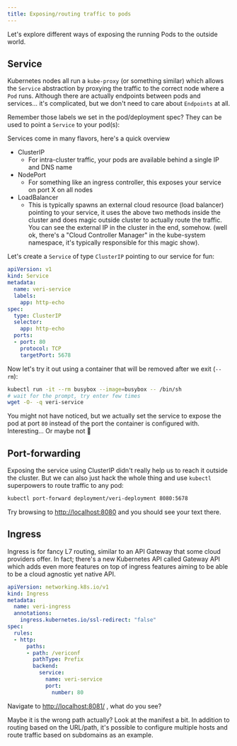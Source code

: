 ```yaml
---
title: Exposing/routing traffic to pods
---
```


Let's explore different ways of exposing the running Pods to the outside world.

## Service

Kubernetes nodes all run a `kube-proxy` (or something similar) which allows the `Service` abstraction by proxying the traffic to the correct node where a `Pod` runs. Although there are actually endpoints between pods and services… it's complicated, but we don't need to care about `Endpoints` at all.

Remember those labels we set in the pod/deployment spec? They can be used to point a ``Service`` to your pod(s):

Services come in many flavors, here's a quick overview

- ClusterIP
  - For intra-cluster traffic, your pods are available behind a single IP and DNS name
- NodePort
  - For something like an ingress controller, this exposes your service on port X on all nodes
- LoadBalancer
  - This is typically spawns an external cloud resource (load balancer) pointing to your service, it uses the above two methods inside the cluster and does magic outside cluster to actually route the traffic. You can see the external IP in the cluster in the end, somehow. (well ok, there's a "Cloud Controller Manager" in the kube-system namespace, it's typically responsible for this magic show).

Let's create a `Service` of type `ClusterIP` pointing to our service for fun:

```yaml title="service.yaml"
apiVersion: v1
kind: Service
metadata:
  name: veri-service
  labels:
    app: http-echo
spec:
  type: ClusterIP
  selector:
    app: http-echo
  ports:
  - port: 80
    protocol: TCP
    targetPort: 5678
```

Now let's try it out using a container that will be removed after we exit (`--rm`):

```bash
kubectl run -it --rm busybox --image=busybox -- /bin/sh
# wait for the prompt, try enter few times
wget -O- -q veri-service
```

You might not have noticed, but we actually set the service to expose the pod at port `80` instead of the port the container is configured with. Interesting... Or maybe not 🤷

## Port-forwarding

Exposing the service using ClusterIP didn't really help us to reach it outside the cluster. But we can also just hack the whole thing and use `kubectl` superpowers to route traffic to any pod:

```bash
kubectl port-forward deployment/veri-deployment 8080:5678
```

Try browsing to [http://localhost:8080](http://localhost:8080) and you should see your text there.

## Ingress

Ingress is for fancy L7 routing, similar to an API Gateway that some cloud providers offer. In fact; there's a new Kubernetes API called Gateway API which adds even more features on top of ingress features aiming to be able to be a cloud agnostic yet native API.

```yaml title="ingress.yaml"
apiVersion: networking.k8s.io/v1
kind: Ingress
metadata:
  name: veri-ingress
  annotations:
    ingress.kubernetes.io/ssl-redirect: "false"
spec:
  rules:
  - http:
      paths:
      - path: /vericonf
        pathType: Prefix
        backend:
          service:
            name: veri-service
            port:
              number: 80
```

Navigate to [http://localhost:8081/](http://localhost:8081/) , what do you see?

Maybe it is the wrong path actually? Look at the manifest a bit. In addition to routing based on the URL/path, it's possible to configure multiple hosts and route traffic based on subdomains as an example.
